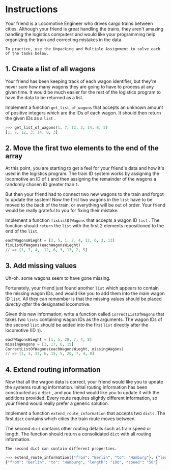 # Instructions

Your friend is a Locomotive Engineer who drives cargo trains between cities.
Although your friend is great handling the trains, they aren't amazing handling the logistics computers and would like your programming help organizing the train and correcting mistakes in the data.

```exercism/note
To practice, use the Unpacking and Multiple Assignment to solve each of the tasks below.
```

## 1. Create a list of all wagons

Your friend has been keeping track of each wagon identifier, but they're never sure how many wagons they are going to have to process at any given time. It would be much easier for the rest of the logistics program to have the data to be returned as a list.

Implement a function `get_list_of_wagons` that accepts an unknown amount of positive integers which are the IDs of each wagon.
It should then return the given IDs as a `list` .

```python
>>> get_list_of_wagons(1, 7, 12, 3, 14, 8, 5)
[1, 7, 12, 3, 14, 8, 3]
```

## 2. Move the first two elements to the end of the array

At this point, you are starting to get a feel for your friend's data and how it's used in the logistics program.
The train ID system works by assigning the locomotive an ID of `1` and then assigning the remainder of the wagons a randomly chosen ID greater than `1`.

But then your friend had to connect two new wagons to the train and forgot to update the system!
Now the first two wagons in the `list` have to be moved to the back of the train, or everything will be out of order.
Your friend would be really grateful to you for fixing their mistake.

Implement a function `fixListOfWagons` that accepts a wagon ID `list` .
The function should `return` the `list` with the first 2 elements repositioned to the end of the `list`.

```python
eachWagonsWieght = [2, 5, 1, 7, 4, 12, 6, 3, 13]
fixListOfWagons(eachWagonsWieght)
// => [1, 7, 4,  12, 6, 3, 13, 2, 5]
```

## 3. Add missing values

Uh-oh. some wagons seem to have gone missing.

Fortunately, your friend just found another `list` which appears to contain the missing wagon IDs, and would like you to add them into the main wagon ID `list`.
All they can remember is that the missing values should be placed _directly after_ the designated locomotive.

Given this new information, write a function called `CorrectListOfWagons` that takes two `lists` containing wagon IDs as the arguments.
The wagon IDs of the second `list` should be added into the first `list` directly after the locomotive (ID `1`).

```python
eachWagonsWieght = [1, 5, 20, 7, 4, 8]
missingWagons = [3, 17, 6, 15]
CorrectListOfWagons(eachWagonsWieght, missingWagons)
// => [1, 3, 17, 6, 15, 5, 20, 7, 4, 8]
```

## 4. Extend routing information

Now that all the wagon data is correct, your friend would like you to update the systems routing information.
Initial routing information has been constructed as a `dict` , and you friend would like you to update it with the additions provided.
Every route requires slightly different information, so your friend would really prefer a generic solution.

Implement a function `extend_route_information` that accepts two `dicts`.
The first `dict` contains which cities the train route moves between.

The second `dict` contains other routing details such as train speed or length.
The function should return a consolidated `dict` with all routing information.

```exercism/note
The second dict can contain different properties.
```

```python
>>> extend_route_information({"from": "Berlin", "to": "Hamburg"}, {"length": "100", "speed": "50"})
{"from": "Berlin", "to": "Hamburg", "length": "100", "speed": "50"}
```
